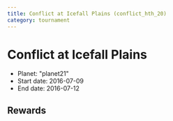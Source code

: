 ```yaml
---
title: Conflict at Icefall Plains (conflict_hth_20)
category: tournament
---
```

# Conflict at Icefall Plains

  * Planet: "planet21"
  * Start date: 2016-07-09
  * End date: 2016-07-12

## Rewards

